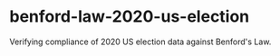 # benford-law-2020-us-election
Verifying compliance of 2020 US election data against Benford's Law.
